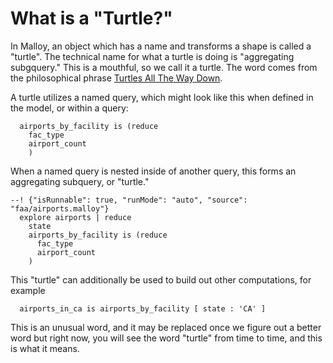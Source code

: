 # What is a "Turtle?"

In Malloy, an object which has a name and transforms a shape is called a "turtle". The technical name for what a turtle is doing is "aggregating subgquery." This is a mouthful, so we call it a turtle. The word comes from the philosophical phrase [Turtles All The Way Down](https://en.wikipedia.org/wiki/Turtles_all_the_way_down).

A turtle utilizes a named query, which might look like this when defined in the model, or within a query:

```malloy
  airports_by_facility is (reduce
    fac_type
    airport_count
    )
```

When a named query is nested inside of another query, this forms an aggregating subquery, or "turtle."

```malloy
--! {"isRunnable": true, "runMode": "auto", "source": "faa/airports.malloy"}
  explore airports | reduce
    state
    airports_by_facility is (reduce
      fac_type
      airport_count
    )
```

This "turtle" can additionally  be used to build out other computations, for example

```malloy
  airports_in_ca is airports_by_facility [ state : 'CA' ]
```

This is an unusual word, and it may be replaced once we figure out a better word
but right now, you will see the word "turtle" from time to time, and this
is what it means.
